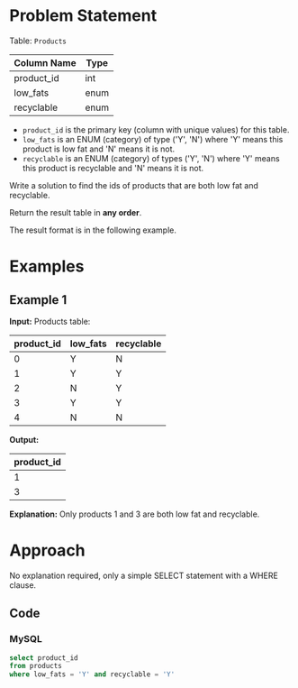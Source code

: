 # Problem Statement
Table: `Products`


| Column Name | Type |
| ----------- | ---- |
| product_id  | int  |
| low_fats    | enum |
| recyclable  | enum |

- `product_id` is the primary key (column with unique values) for this table.
- `low_fats` is an ENUM (category) of type ('Y', 'N') where 'Y' means this product is low fat and 'N' means it is not.
- `recyclable` is an ENUM (category) of types ('Y', 'N') where 'Y' means this product is recyclable and 'N' means it is not.

Write a solution to find the ids of products that are both low fat and recyclable.

Return the result table in **any order**.

The result format is in the following example.
# Examples
## Example 1
**Input:** 
Products table:

| product_id | low_fats | recyclable |
| ---------- | -------- | ---------- |
| 0          | Y        | N          |
| 1          | Y        | Y          |
| 2          | N        | Y          |
| 3          | Y        | Y          |
| 4          | N        | N          |

**Output:** 

| product_id |
| ---------- |
| 1          |
| 3          |

**Explanation:** Only products 1 and 3 are both low fat and recyclable.
# Approach
No explanation required, only a simple SELECT statement with a WHERE clause.
## Code
### MySQL
```sql
select product_id
from products
where low_fats = 'Y' and recyclable = 'Y'
```